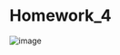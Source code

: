# Homework_4
![image](https://user-images.githubusercontent.com/120489891/212476274-a868ab57-ed1c-4691-bac0-52b17c02fbf0.png)
